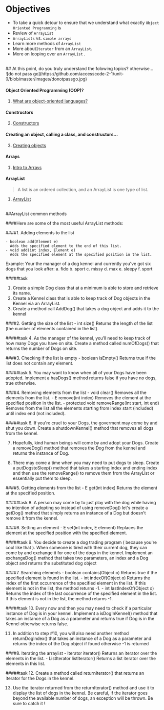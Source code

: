# Objectives
- To take a quick detour to ensure that we  understand what exactly `Object Oriented Programming` is
- Review of `ArrayList`
- `ArrayLists` vs. `simple arrays`
- Learn more methods of `ArrayList`
- More about`Iterator` from an `ArrayList`.
- More on looping over an `ArrayList` .


<br />
## At this point, do you truly understand the folowing topics? otherwise...
<br />
![do not pass go](https://github.com/accesscode-2-1/unit-0/blob/master/images/donotpassgo.jpg)

#### Object Oriented Programming (OOP)?

1. [What are object-oriented languages?](https://www.youtube.com/watch?v=SS-9y0H3Si8)

#### Constructors

2. [Constructors](https://www.youtube.com/watch?v=tPFuVRbUTwA&list=PLFE2CE09D83EE3E28&index=17)

#### Creating an object, calling a class, and constructors...

3. [Creating objects](https://www.youtube.com/watch?v=XznNdY3Bfvg)

#### Arrays

1. [ Intro to Arrays ](https://www.youtube.com/watch?v=L06uGnF4IpY&list=PLFE2CE09D83EE3E28&index=27)

#### ArrayList

> A list is an ordered collection, and an ArrayList is one type of list.

1. [ArrayList](http://www.lynda.com/Java-tutorials/Using-ArrayLists/184457/374321-4.html)



<br />
##ArrayList common methods

####Here are some of the most useful ArrayList methods:

####1. Adding elements to the list

    - boolean add(Element e)
      Adds the specified element to the end of this list.
    - void add(int index, Element e)
      Adds the specified element at the specified position in the list.

Example: Your the manager of a dog kennel and currently you've got six dogs that you look after:
a. fido
b. sport
c. missy
d. max
e. sleepy
f. sport

#####task
1. Create a simple Dog class that at a minimum is able to store and retrieve its name. 
2. Create a Kennel class that is able to keep track of Dog objects in the Kennel via an ArrayList. 
3. Create a method call AddDog() that takes a dog object and adds it to the kennel
  

####2. Getting the size of the list
     - int size()
       Returns the length of the list (the number of elements contained in the list).

#####task
4. As the manager of the kennel, you'll need to keep track of how many Dogs you have on site.
   Create a method called numOfDogs() that returns the number of Dogs on site.

####3. Checking if the list is empty
     - boolean isEmpty()
       Returns true if the list does not contain any element.

#####task
5. You may want to know when all of your Dogs have been adopted. Implement a hasDogs() method returns false if you have no dogs, true otherwise.

####4. Removing elements from the list
    - void clear()
      Removes all the elements from the list.
    - E remove(int index)
      Removes the element at the specified position in the list.
    - protected void removeRange(int start, int end)
      Removes from the list all the elements starting from index start (included) until index end (not included).

#####task
6. If you're cruel to your Dogs, the goverment may come by and shut you down.
   Create a shutdownKennel() method that removes all dogs from the kennel.

7. Hopefully, kind human beings will come by and adopt your Dogs. 
   Create a removeDog() method that removes the Dog from the kennel and returns the instance of Dog. 

8. There may come a time when you may need to put dogs to sleep. Create a putDogstoSleep() method that takes a starting index and ending index and then use the removeRange()
   to remove them from the ArrayList or essentially put them to sleep.

####5. Getting elements from the list
     - E get(int index)
       Returns the element at the specified position.

#####task
8. A person may come by to just play with the dog while having no intention of adopting so instead of using removeDog() let's create a getDog() method that 
   simply returns an instance of a Dog but doesn't remove it from the kennel.

####6. Setting an element
     - E set(int index, E element)
       Replaces the element at the specified position with the specified element.

#####task
9. You decide to create a dog trading program ( because you're cool like that ). When someone is tired with their current dog, they can come by and exchange it for one 
   of the dogs in the kennel. Implement an exchangeDog() method that takes two parameters, an index and a Dog object and returns the substituted dog object

####7. Searching elements
     - boolean contains(Object o)
       Returns true if the specified element is found in the list.
     - int indexOf(Object o)
       Returns the index of the first occurrence of the specified element in the list. If this element is not in the list, the method returns -1.
     - int lastIndexOf(Object o)
       Returns the index of the last occurrence of the specified element in the list. If this element is not in the list, the method returns -1.

#####task
10. Every now and then you may need to check if a particular instance of Dog is in your kennel. Implement a isDogInKennel() method that takes an instance of a Dog as a parameter
and returns true if Dog is in the Kennel otherwise returns false.

11. In addition to step #10, you will also need another method returnDogIndex() that takes an instance of a Dog as a parameter and returns the index of the Dog object if 
    found otherwise -1 is returned


####8. Iterating the arraylist
     - Iterator iterator()
       Returns an iterator over the elements in the list.
     - ListIterator listIterator()
       Returns a list iterator over the elements in this list.

#####task
12. Create a method called returnIterator() that returns an Iterator for the Dogs in the kennel. 

13. Use the iterator returned from the returnIterator() method and use it to display the list of dogs in the kennel. Be careful, if the iterator goes beyond the available
number of dogs, an exception will be thrown. Be sure to catch it !


